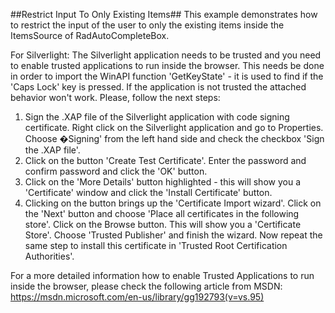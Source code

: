 ##Restrict Input To Only Existing Items##
This example demonstrates how to restrict the input of the user to only the existing items inside the ItemsSource of RadAutoCompleteBox.

For Silverlight: The Silverlight application needs to be trusted and you need to enable trusted applications to run inside the browser. This needs be done in order to import the WinAPI function 'GetKeyState' - it is used to find if the 'Caps Lock' key is pressed. If the application is not trusted the attached behavior won't work. Please, follow the next steps:

1. Sign the .XAP file of the Silverlight application with code signing certificate. Right click on the Silverlight application and go to Properties. Choose �Signing' from the left hand side and check the checkbox 'Sign the .XAP file'.
2. Click on the button 'Create Test Certificate'. Enter the password and confirm password and click the 'OK' button.
3. Click on the 'More Details' button highlighted - this will show you a 'Certificate' window and click the 'Install Certificate' button.
4. Clicking on the button brings up the 'Certificate Import wizard'. Click on the 'Next' button and choose 'Place all certificates in the following store'. Click on the Browse button. This will show you a 'Certificate Store'. Choose 'Trusted Publisher' and finish the wizard. Now repeat the same step to install this certificate in 'Trusted Root Certification Authorities'.

For a more detailed information how to enable Trusted Applications to run inside the browser, please check the following article from MSDN:
https://msdn.microsoft.com/en-us/library/gg192793(v=vs.95)